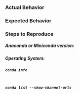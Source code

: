 <!--
Thanks for opening an issue! A few things to keep in mind:

- This issue tracker is for issues with installing Anaconda or Miniconda or 
with packages built by Anaconda, Inc. like Anaconda Navigator. It is also a 
place to request packages or other enhancements of the Anaconda Distribution.

For conda issues, you should open an issue at https://github.com/conda/conda/issues
For conda-build issues, you should open an issue at https://github.com/conda/conda-build
For an issue with a particular conda-forge package, you should open an issue on the 
corresponding feedstock: https://github.com/conda-forge
-->

### Actual Behavior

<!-- What actually happens? -->

### Expected Behavior

<!-- What do you think should happen? -->

### Steps to Reproduce

<!-- Steps to reproduce issue. -->


##### Anaconda or Miniconda version:

##### Operating System:

##### `conda info`
<!-- between the ticks below, paste the output of 'conda info' -->
```

```

##### `conda list --show-channel-urls`
<!-- between the ticks below, paste the output of 'conda list --show-channel-urls' -->
```

```
